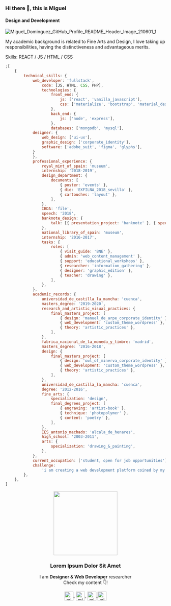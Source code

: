 ### Hi there 👋, this is Miguel
#### Design and Development

![Miguel_Dominguez_GitHub_Profile_README_Header_Image_210601_1](https://user-images.githubusercontent.com/36123431/120327736-5fc7d680-c2ea-11eb-84ca-d938d0fd3406.jpg)

My academic background is related to Fine Arts and Design, I love taking up responsibilities, having the distinctiveness and advantageous merits.

Skills: REACT / JS / HTML / CSS

```javascript
;[
	{
		technical_skills: {
			web_developer: 'fullstack',
				code: [JS, HTML, CSS, PHP],
				technologies: {
					front_end: {
						js: ['react', 'vanilla_javascript'],
						css: ['materialize', 'bootstrap', 'material_design'],
					},
					back_end: {
						js: ['node', 'express'],
					},
					databases: ['mongodb', 'mysql'],
			designer: {
				web_design: ['ui-ux'],
				graphic_design: ['corporate_identity'],
				software: ['adobe_suit', 'figma', 'glyphs'],
			}
			},
			professional_experience: {
				royal_mint_of_spain: 'museum',
				internship: '2018-2019',
				design_department: {
					documents: [
						{ poster: 'events' },
						{ die: 'EXFILNA_2018_sevilla' },
						{ cartouches: 'layout' },
					],
				},
				IBDA: 'file',
				speech: '2018',
				banknote_design: {
					talk: [{ presentation_project: 'banknote' }, { speech: 'english' }],
				},
				national_library_of_spain: 'museum',
				internship: '2016-2017',
				tasks: {
					roles: [
						{ visit_guide: 'BNE' },
						{ admin: 'web_content_management' },
						{ support: 'educational_workshops' },
						{ researcher: 'information_gathering' },
						{ designer: 'graphic_edition' },
						{ teacher: 'drawing' },
					],
				},
			},
			academic_records: {
				universidad_de_castilla_la_mancha: 'cuenca',
				masters_degree: '2019-2020',
				research_and_artistic_visual_practices: {
					final_masters_project: [
						{ design: 'manuel_de_arpe_corporate_identity' },
						{ web_development: 'custom_theme_wordpress' },
						{ theory: 'artistic_practices' },
					],
				},
				fabrica_nacional_de_la_moneda_y_timbre: 'madrid',
				masters_degree: '2016-2018',
				design: {
					final_masters_project: [
						{ design: 'owl_of_minerva_corporate_identity' },
						{ web_development: 'custom_theme_wordpress' },
						{ theory: 'artistic_practices' },
					],
				},
				universidad_de_castilla_la_mancha: 'cuenca',
				degree: '2012-2016',
				fine_arts: {
					specialization: 'design',
					final_degrees_project: [
						{ engraving: 'artist-book' },
						{ technique: 'photopolymer' },
						{ content: 'poetry' },
					],
				},
				IES_antonio_machado: 'alcala_de_henares',
				high_school: '2003-2011',
				arts: {
					specialization: 'drawing_&_painting',
				},
			},
			current_occupation: ['student, open for job opportunities'],
			challenge:
				'i am creating a web development platform coined by my personal brand',
		},
	},
]

```


<!--  -->

<p align="center">
   <img align="center" width="200" src="https://user-images.githubusercontent.com/36123431/120076526-433b5c80-c0a6-11eb-934c-d4ca9847603a.png" />
   <h3 align="center">Lorem Ipsum Dolor Sit Amet</h3>
</p>

<p align="center">I am <strong>Designer & Web Developer</strong> researcher <br />Check my content 👇!</p>
<p align="center">
   <a href="https://www.twitch.tv/miguelwebdev" target="blank" style='margin-right:4px'>
    <img align="center" src="https://cdn.jsdelivr.net/npm/simple-icons@3.0.1/icons/twitch.svg" alt="migueldominguez" height="28px" width="28px" />
  </a>
   <a href="https://www.youtube.com/channel/UC2lfgZakcPGn_6ohEbSbqYA" target="blank" style='margin-right:4px'>
    <img align="center" src="https://cdn.jsdelivr.net/npm/simple-icons@3.0.1/icons/youtube.svg" alt="migueldominguez" height="28px" width="28px" />
  </a>
  <a href="https://www.instagram.com/miguelwebdev/" target="blank">
    <img align="center" src="https://cdn.jsdelivr.net/npm/simple-icons@3.0.1/icons/instagram.svg" alt="migueldominguez" height="28px" width="28px" />
  </a>
  <a href="https://twitter.com/MiguelWebDev" target="blank">
    <img align="center" src="https://cdn.jsdelivr.net/npm/simple-icons@3.0.1/icons/twitter.svg" alt="migueldominguez" height="28px" width="28px" />
  </a>
</p>

<!-- 
### 📹 Últimos vídeos en mi [canal de Youtube](https://youtube.com/midudev)

<a href='https://youtu.be/aJ_7PV7dsx0' target='_blank'>
  <img width='30%' src='https://img.youtube.com/vi/aJ_7PV7dsx0/mqdefault.jpg' alt='PropTypes en React ⚛️ DOCUMENTA tus COMPONENTES y añade valores por defecto ❗️ (FullStack Bootcamp)' />
</a>
<a href='https://youtu.be/a7_S6ZeydeU' target='_blank'>
  <img width='30%' src='https://img.youtube.com/vi/a7_S6ZeydeU/mqdefault.jpg' alt='💃 useRef y useImperativeHandle. CONTROLA tus COMPONENTES de forma IMPERATIVA ☝️ (Bootcamp FullStack)' />
</a>
<a href='https://youtu.be/bEo-_71RT1c' target='_blank'>
  <img width='30%' src='https://img.youtube.com/vi/bEo-_71RT1c/mqdefault.jpg' alt='APRENDE a usar la PROP CHILDREN para REFACTORIZAR 🔃 Componentes de REACT ⚛️ (Bootcamp FullStack)' />
</a> -->


<!-- 
### 📸 Mis últimas fotos en [mi Instagram](https://instagram.com/midu.dev)

<a href='https://www.instagram.com/p/CNcpoZGqtNL/' target='_blank'>
  <img width='20%' src='https://scontent-iad3-2.cdninstagram.com/v/t51.2885-15/sh0.08/e35/s640x640/170231356_125799616230181_239400490942024504_n.jpg?tp=1&_nc_ht=scontent-iad3-2.cdninstagram.com&_nc_cat=101&_nc_ohc=kwCSYrLFPQEAX-AODgh&edm=ABfd0MgAAAAA&ccb=7-4&oh=5a7b9675ef1e8244d88265062b627de2&oe=6097975A&_nc_sid=7bff83' alt='Instagram photo' />
</a>
<a href='https://www.instagram.com/p/CNaEPWKipvm/' target='_blank'>
  <img width='20%' src='https://scontent-iad3-2.cdninstagram.com/v/t51.2885-15/sh0.08/e35/s640x640/169587738_137448614991334_2246025458768222006_n.jpg?tp=1&_nc_ht=scontent-iad3-2.cdninstagram.com&_nc_cat=110&_nc_ohc=r3rtCeyoxT0AX9PxBGg&edm=ABfd0MgAAAAA&ccb=7-4&oh=8aeca7c76a54acabb3cd57e82167ea9f&oe=6095F491&_nc_sid=7bff83' alt='Instagram photo' />
</a>
<a href='https://www.instagram.com/p/CNKmjmHKNC8/' target='_blank'>
  <img width='20%' src='https://scontent-iad3-2.cdninstagram.com/v/t51.2885-15/sh0.08/e35/s640x640/167623662_484345266086189_8311511744977345388_n.jpg?tp=1&_nc_ht=scontent-iad3-2.cdninstagram.com&_nc_cat=105&_nc_ohc=qu-UrasPxcoAX-54TBD&edm=ABfd0MgAAAAA&ccb=7-4&oh=5abcda64575494da4cc65f0333825474&oe=6097AE78&_nc_sid=7bff83' alt='Instagram photo' />
</a>
<a href='https://www.instagram.com/p/CNFdRUFqUSb/' target='_blank'>
  <img width='20%' src='https://scontent-iad3-2.cdninstagram.com/v/t51.2885-15/sh0.08/e35/s640x640/166417953_1400241956993633_8987793256460294967_n.jpg?tp=1&_nc_ht=scontent-iad3-2.cdninstagram.com&_nc_cat=105&_nc_ohc=QpaW-0Q1cecAX9tGuCE&edm=ABfd0MgAAAAA&ccb=7-4&oh=47290a247cd3d19b03d33323457fb97d&oe=60979BF5&_nc_sid=7bff83' alt='Instagram photo' />
</a> -->

<!-- 
### 📝 Últimos artículos en mi [blog de Desarrollo Full Stack: midu.dev](https://midu.dev)
- [Cómo arreglar el error "Warning: React has detected a change in the order of Hooks"](https://midu.dev/como-arreglar-error-react-has-detected-change-order-hooks/)
- [Cómo arreglar el error 'gyp: No Xcode or CLT version detected' de macOS al hacer npm install](https://midu.dev/como-arreglar-no-xcode-or-clt-version-detected-npm-install/)
- [No sirvo para programar. ¿Programar no es para todos? ¿Vales para programador?](https://midu.dev/no-sirvo-para-programar-no-es-para-todos-vales-como-programador/)
- [Curso de Svelte Gratis y Desde Cero 📚](https://midu.dev/curso-gratis-svelte/)
- [Bootcamp Full Stack Gratis: Aprende Desarrollo Full Stack ⚡](https://midu.dev/bootcamp-full-stack-gratis-2021/) -->
